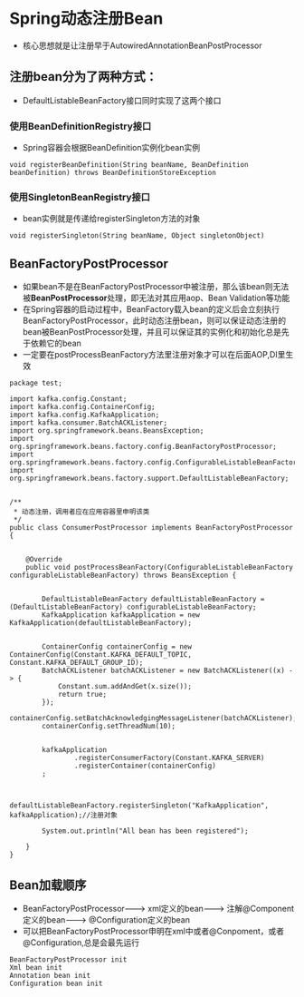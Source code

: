 # Spring动态注册Bean


* 核心思想就是让注册早于AutowiredAnnotationBeanPostProcessor

## 注册bean分为了两种方式：
* DefaultListableBeanFactory接口同时实现了这两个接口


### 使用BeanDefinitionRegistry接口
* Spring容器会根据BeanDefinition实例化bean实例
```
void registerBeanDefinition(String beanName, BeanDefinition beanDefinition) throws BeanDefinitionStoreException
```
### 使用SingletonBeanRegistry接口
* bean实例就是传递给registerSingleton方法的对象
```
void registerSingleton(String beanName, Object singletonObject)
```

## BeanFactoryPostProcessor
* 如果bean不是在BeanFactoryPostProcessor中被注册，那么该bean则无法被**BeanPostProcessor**处理，即无法对其应用aop、Bean Validation等功能
* 在Spring容器的启动过程中，BeanFactory载入bean的定义后会立刻执行BeanFactoryPostProcessor，此时动态注册bean，则可以保证动态注册的bean被BeanPostProcessor处理，并且可以保证其的实例化和初始化总是先于依赖它的bean
* 一定要在postProcessBeanFactory方法里注册对象才可以在后面AOP,DI里生效
```
package test;

import kafka.config.Constant;
import kafka.config.ContainerConfig;
import kafka.config.KafkaApplication;
import kafka.consumer.BatchACKListener;
import org.springframework.beans.BeansException;
import org.springframework.beans.factory.config.BeanFactoryPostProcessor;
import org.springframework.beans.factory.config.ConfigurableListableBeanFactory;
import org.springframework.beans.factory.support.DefaultListableBeanFactory;


/**
 * 动态注册，调用者应在应用容器里申明该类
 */
public class ConsumerPostProcessor implements BeanFactoryPostProcessor {


    @Override
    public void postProcessBeanFactory(ConfigurableListableBeanFactory configurableListableBeanFactory) throws BeansException {


        DefaultListableBeanFactory defaultListableBeanFactory = (DefaultListableBeanFactory) configurableListableBeanFactory;
        KafkaApplication kafkaApplication = new KafkaApplication(defaultListableBeanFactory);


        ContainerConfig containerConfig = new ContainerConfig(Constant.KAFKA_DEFAULT_TOPIC, Constant.KAFKA_DEFAULT_GROUP_ID);
        BatchACKListener batchACKListener = new BatchACKListener((x) -> {
            Constant.sum.addAndGet(x.size());
            return true;
        });
        containerConfig.setBatchAcknowledgingMessageListener(batchACKListener);
        containerConfig.setThreadNum(10);


        kafkaApplication
                .registerConsumerFactory(Constant.KAFKA_SERVER)
                .registerContainer(containerConfig)
        ;


        defaultListableBeanFactory.registerSingleton("KafkaApplication", kafkaApplication);//注册对象

        System.out.println("All bean has been registered");

    }
}
```


## Bean加载顺序
* BeanFactoryPostProcessor---> xml定义的bean---> 注解@Component定义的bean---> @Configuration定义的bean
* 可以把BeanFactoryPostProcessor申明在xml中或者@Conpoment，或者@Configuration,总是会最先运行
```
BeanFactoryPostProcessor init
Xml bean init
Annotation bean init
Configuration bean init
```


